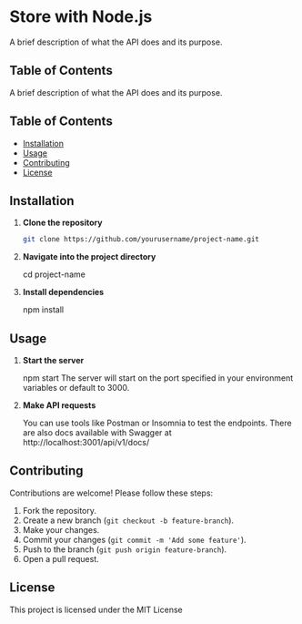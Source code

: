 # Store with Node.js

A brief description of what the API does and its purpose.

## Table of Contents
A brief description of what the API does and its purpose.

## Table of Contents

- [Installation](#installation)
- [Usage](#usage)
- [Contributing](#contributing)
- [License](#license)

## Installation

1. **Clone the repository**  
   ```bash
   git clone https://github.com/yourusername/project-name.git

2. **Navigate into the project directory**

   cd project-name

4. **Install dependencies**

   npm install

## Usage
1. **Start the server**
  
    npm start
    The server will start on the port specified in your environment variables or default to 3000.

2. **Make API requests**
   
    You can use tools like Postman or Insomnia to test the endpoints.
    There are also docs available with Swagger at http://localhost:3001/api/v1/docs/

## Contributing
Contributions are welcome! Please follow these steps:

1. Fork the repository.
2. Create a new branch (`git checkout -b feature-branch`).
3. Make your changes.
4. Commit your changes (`git commit -m 'Add some feature'`).
5. Push to the branch (`git push origin feature-branch`).
6. Open a pull request.

## License
This project is licensed under the MIT License
